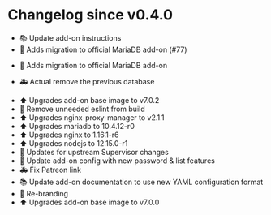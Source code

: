 # Changelog since v0.4.0
- :books: Update add-on instructions 
- :hammer: Adds migration to official MariaDB add-on (#77)

* :hammer: Adds migration to official MariaDB add-on

* :ambulance: Actual remove the previous database 
- :arrow_up: Upgrades add-on base image to v7.0.2 
- :rocket: Remove unneeded eslint from build 
- :arrow_up: Upgrades nginx-proxy-manager to v2.1.1 
- :arrow_up: Upgrades mariadb to 10.4.12-r0 
- :arrow_up: Upgrades nginx to 1.16.1-r6 
- :arrow_up: Upgrades nodejs to 12.15.0-r1 
- :hammer: Updates for upstream Supervisor changes 
- :hammer: Update add-on config with new password & list features 
- :ambulance: Fix Patreon link 
- :books: Update add-on documentation to use new YAML configuration format 
- :hammer: Re-branding 
- :arrow_up: Upgrades add-on base image to v7.0.0 
